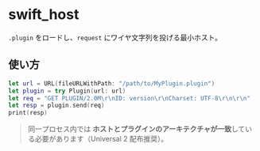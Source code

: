 # swift_host

`.plugin` をロードし、`request` にワイヤ文字列を投げる最小ホスト。

## 使い方

```swift
let url = URL(fileURLWithPath: "/path/to/MyPlugin.plugin")
let plugin = try Plugin(url: url)
let req = "GET PLUGIN/2.0M\r\nID: version\r\nCharset: UTF-8\r\n\r\n"
let resp = plugin.send(req)
print(resp)
```

> 同一プロセス内では **ホストとプラグインのアーキテクチャが一致**している必要があります（Universal 2 配布推奨）。
